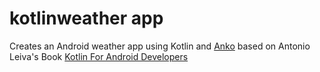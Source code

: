 # kotlinweather app

Creates an Android weather app using Kotlin and [Anko](https://github.com/Kotlin/anko) based on Antonio Leiva's Book 
[Kotlin For Android Developers](https://leanpub.com/kotlin-for-android-developers)
